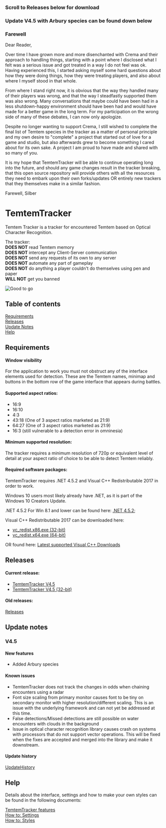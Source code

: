 ### Scroll to Releases below for download
### Update V4.5 with Arbury species can be found down below

### Farewell

Dear Reader,

Over time I have grown more and more disenchanted with Crema and their approach to handling things, starting with a point where I disclosed what I felt was a serious issue and got treated in a way I do not feel was ok. Having experienced this, I started asking myself some hard questions about how they were doing things, how they were treating players, and also about where I myself stood in that whole. 

From where I stand right now, it is obvious that the way they handled many of their players was wrong, and that the way I steadfastly supported them was also wrong. Many conversations that maybe could have been had in a less shutdown-happy environment should have been had and would have made for a better game in the long term. For my participation on the wrong side of many of these debates, I can now only apologize.

Despite no longer wanting to support Crema, I still wished to complete the final list of Temtem species in the tracker as a matter of personal principle and my own desire to "complete" a project that started out of love for a game and studio, but also afterwards grew to become something I cared about for its own sake. A project I am proud to have made and shared with so many of you.

It is my hope that TemtemTracker will be able to continue operating long into the future, and should any game changes result in the tracker breaking, that this open source repository will provide others with all the resources they need to embark upon their own forks/updates OR entirely new trackers that they themselves make in a similar fashion.

Farewell,
Silber

# TemtemTracker
Temtem Tracker is a tracker for encountered Temtem based on Optical Character Recognition. 

The tracker:  
**DOES NOT** read Temtem memory  
**DOES NOT** intercept any Client-Server communication  
**DOES NOT** send any requests of its own to any server  
**DOES NOT** automate any part of gameplay  
**DOES NOT** do anything a player couldn't do themselves using pen and paper  
**WILL NOT** get you banned

![Good to go](Images/good2go.PNG)

## Table of contents

[Requirements](#requirements)  
[Releases](#releases)  
[Update Notes](#update-notes)  
[Help](#help)

## Requirements

#### Window visibility

For the application to work you must not obstruct any of the interface elements used for detection. These are the Temtem names, minimap and buttons in the bottom row of the game interface that appears during battles.

#### Supported aspect ratios:

- 16:9
- 16:10
- 4:3
- 43:18 (One of 3 aspect ratios marketed as 21:9)
- 64:27 (One of 3 aspect ratios marketed as 21:9)
- 16:3 (still vulnerable to a detection error in omninesia)

#### Minimum supported resolution:

The tracker requires a minimum resolution of 720p or equivalent level of detail at your aspect ratio of choice to be able to detect Temtem reliably.

#### Required software packages:
TemtemTracker requires .NET 4.5.2  and Visual C++ Redistributable 2017 in order to work. 

Windows 10 users most likely already have .NET, as it is part of the Windows 10 Creators Update.

.NET 4.5.2 For Win 8.1 and lower can be found here: [.NET 4.5.2](https://www.microsoft.com/en-us/download/details.aspx?id=42642);

Visual C++ Redistributable 2017 can be downloaded here: 

- [vc_redist.x86.exe (32-bit)](https://aka.ms/vs/16/release/vc_redist.x86.exe)
- [vc_redist.x64.exe (64-bit)](https://aka.ms/vs/16/release/vc_redist.x64.exe) 

OR found here: [Latest supported Visual C++ Downloads](https://support.microsoft.com/en-us/help/2977003/the-latest-supported-visual-c-downloads)

## Releases

#### Current release:

- [TemtemTracker V4.5](https://github.com/mculig/TemtemTracker/releases/download/V4.5/TemtemTracker_v4.5_x64.zip)
- [TemtemTracker V4.5 (32-bit)](https://github.com/mculig/TemtemTracker/releases/download/V4.5/TemtemTracker_v4.5_x86.zip)

#### Old releases:

[Releases](https://github.com/mculig/TemtemTracker/releases)

## Update notes

### V4.5

#### New features

- Added Arbury species

#### Known issues

- TemtemTracker does not track the changes in odds when chaining encounters using a radar
- Font size scaling from primary monitor causes font to be tiny on secondary monitor with higher resolution/different scaling. This is an issue with the underlying framework and can not yet be addressed at this time. 
- False detections/Missed detections are still possible on water encounters with clouds in the background
- Issue in optical character recognition library causes crash on systems with processors that do not support vector operations. This will be fixed when the fixes are accepted and merged into the library and make it downstream.

#### Update history

[UpdateHistory](UpdateHistory.md)

## Help

Details about the interface, settings and how to make your own styles can be found in the following documents:

[TemtemTracker features](TemtemTrackerFeatures.md)  
[How to: Settings](HowToSettings.md)  
[How to: Styles](HowToStyles.md)
